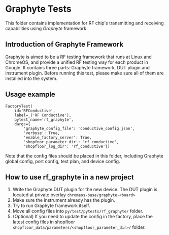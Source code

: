 Graphyte Tests
==============
This folder contains implementation for RF chip's transmitting and
receiving capabilities using *Graphyte* framework.

## Introduction of Graphyte Framework

Graphyte is aimed to be a RF testing framework that runs at Linux and
ChromeOS, and provide a unified RF testing way for each product in
Google. It contains three parts: Graphyte framework, DUT plugin and
instrument plugin. Before running this test, please make sure all of
them are installed into the system.

## Usage example

    FactoryTest(
        id='RFConductive',
        label=_('RF Conductive'),
        pytest_name='rf_graphyte',
        dargs={
            'graphyte_config_file': 'conductive_config.json',
            'verbose': True,
            'enable_factory_server': True,
            'shopfoor_parameter_dir': 'rf_conductive',
            'shopfloor_log_dir': 'rf_conductive'})

Note that the config files should be placed in this folder, including
Graphyte global config, port config, test plan, and device config.


## How to use rf_graphyte in a new project

1. Write the Graphyte DUT plugin for the new device.
   The DUT plugin is located at private overlay
   `chromeos-base/graphyte-<board>`
2. Make sure the instrument already has the plugin.
3. Try to run Graphyte framework itself.
4. Move all config files into `py/test/pytests/rf_graphyte/` folder.
5. (Optional) If you need to update the config in the factory, place
   the latest config files in shopfloor
   `shopfloor_data/parameters/<shopfloor_parameter_dir>/` folder.
